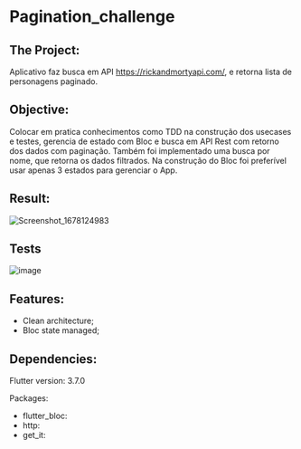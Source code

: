 # Pagination_challenge

## The Project:

Aplicativo faz busca em API https://rickandmortyapi.com/, e retorna lista de personagens paginado.

## Objective:
Colocar em pratica conhecimentos como TDD na construção dos usecases e testes, gerencia de estado com Bloc e busca em API Rest com retorno dos dados com paginação. 
Também foi implementado uma busca por nome, que retorna os dados filtrados.
Na construção do Bloc foi preferível usar apenas 3 estados para gerenciar o App.

## Result:

![Screenshot_1678124983](https://user-images.githubusercontent.com/15696360/223192439-2adc6e61-b0ed-4fd6-b646-2243c0ea6151.png)

## Tests

![image](https://user-images.githubusercontent.com/15696360/223193177-65924d32-bcde-4815-a7f4-d698956d9406.png)
  
## Features:

* Clean architecture;
* Bloc state managed;

## Dependencies:

Flutter version: 3.7.0

Packages:
  * flutter_bloc:
  * http:
  * get_it:
